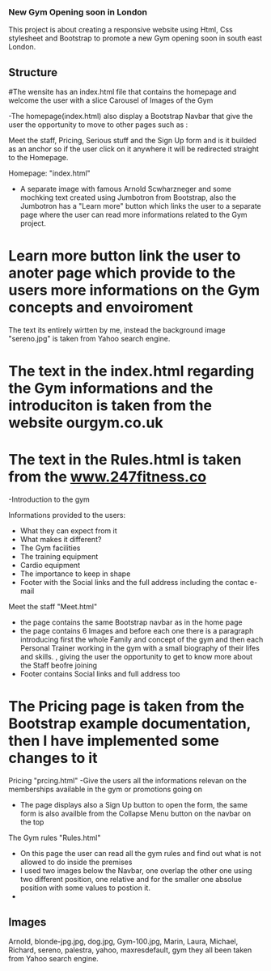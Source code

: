 ### New Gym Opening soon in London 

This project is about creating a responsive website using Html, Css stylesheet and Bootstrap to promote a new Gym opening soon in south east London.

## Structure 

#The wensite has an index.html file that contains the homepage and welcome the user with  a slice Carousel of Images of the Gym

-The homepage(index.html) also display a Bootstrap Navbar that give the user the opportunity to move to other pages such as : 

Meet the staff, Pricing, Serious stuff and the Sign Up form and is it builded as an anchor so if the user click on it anywhere it will be redirected straight to the Homepage. 

Homepage: "index.html" 
- A separate image with famous Arnold Scwharzneger and some mochking text created using Jumbotron from Bootstrap, also the Jumbotron has a "Learn more" button which links the user to a separate page where the user can read more informations related to the Gym project.

# Learn more button link the user to anoter page which provide to the users more informations on the Gym concepts and envoiroment 
The text its entirely wirtten by me, instead the background image "sereno.jpg" is taken from Yahoo search engine. 

# The text in the index.html regarding the Gym informations and the introduciton is taken from the website ourgym.co.uk 
# The text in the Rules.html is taken from the www.247fitness.co

 -Introduction to the gym
 
  Informations provided to the users: 
  - What they can expect from it 
  - What makes it different?
 - The Gym facilities
 - The training equipment
 - Cardio equipment
 - The importance to keep in shape 
 - Footer with the Social links and the full address including the contac e-mail 


Meet the staff "Meet.html"
- the page contains the same Bootstrap navbar as in the home page 
- the page contains 6 Images and before each one there is a paragraph introducing first the whole Family and concept of the gym and then each Personal Trainer  working in the gym with a small biography of their lifes and skills. , giving the user the opportunity to get to know more about the Staff beofre joining 
- Footer contains Social links and full address too 

# The Pricing page is taken from the Bootstrap example documentation, then I have implemented some changes to it 
Pricing "prcing.html"
-Give the users all the informations relevan on the memberships available in the gym or promotions going on
- The page displays also a Sign Up button to open the form, the same form is also availble from the Collapse Menu button on the navbar on the top


The Gym rules "Rules.html" 
- On this page the user can read all the gym rules and find out what is not allowed to do inside the premises 
- I used two images below the Navbar, one overlap the other one using two different position, one relative and for the smaller one absolue position with some values to postion it.
- 


## Images 
Arnold, blonde-jpg.jpg, dog.jpg, Gym-100.jpg, Marin, Laura, Michael, Richard, sereno, palestra, yahoo, maxresdefault, gym they all been taken from Yahoo search engine. 














